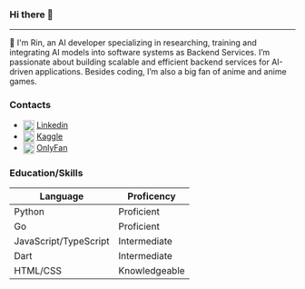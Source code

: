 ### Hi there 👋

-----

👋 I'm Rin, an AI developer specializing in researching, training and integrating AI models into software systems as Backend Services. I’m passionate about building scalable and efficient backend services for AI-driven applications. Besides coding, I’m also a big fan of anime and anime games.

### Contacts
- <img align="center" src="" title = "LinkedIn" alt="" height="20" /> [Linkedin](https://www.linkedin.com/in/tran-dang-minh-vu-72a10712b) 
- <img align="center" src="" title = "Kaggle" alt="" height="20" /> [Kaggle](https://www.kaggle.com/trnngminhv)
- <img align="center" src="" title = "OnlyFan" alt="" height="20" /> [OnlyFan](https://www.youtube.com/watch?v=dQw4w9WgXcQ)

### Education/Skills
| Language | Proficency |
| -------- | ---------- |
| Python | Proficient |
| Go | Proficient |
| JavaScript/TypeScript | Intermediate |
| Dart | Intermediate |
| HTML/CSS | Knowledgeable |
